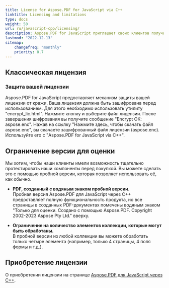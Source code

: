 ```yaml
---
title: License for Aspose.PDF for JavaScript via C++
linktitle: Licensing and limitations
type: docs
weight: 50
url: ru/javascript-cpp/licensing/
description: Aspose.PDF for JavaScript приглашает своих клиентов получить Классическую лицензию и Лицензию с оплатой по факту. А также использовать ограниченную лицензию для более глубокого изучения продукта.
lastmod: "2022-12-13"
sitemap:
    changefreq: "monthly"
    priority: 0.7
---
```

## Классическая лицензия

### Защита вашей лицензии

Aspose.PDF for JavaScript предоставляет механизм защиты вашей лицензии от кражи. Ваша лицензия должна быть зашифрована перед использованием. Для этого необходимо использовать утилиту "encrypt_lic.html". Нажмите кнопку и выберите файл лицензии. После завершения шифрования вы получите сообщение "Encrypt OK: aspose.enc". Нажав на ссылку "Нажмите здесь, чтобы скачать файл aspose.enc", вы скачаете зашифрованный файл лицензии (aspose.enc). Используйте его с "Aspose.PDF for JavaScript via C++".

## Ограничение версии для оценки

Мы хотим, чтобы наши клиенты имели возможность тщательно протестировать наши компоненты перед покупкой.
 Вы можете сделать это с помощью пробной версии, которая позволяет использовать её, как обычно.

- **PDF, созданный с водяным знаком пробной версии.**  
Пробная версия Aspose.PDF для JavaScript через C++ предоставляет полную функциональность продукта, но все страницы в созданных PDF-документах помечены водяным знаком "Только для оценки. Создано с помощью Aspose.PDF. Copyright 2002-2023 Aspose Pty Ltd." вверху.

- **Ограничение на количество элементов коллекции, которые могут быть обработаны.**  
В пробной версии из любой коллекции вы можете обработать только четыре элемента (например, только 4 страницы, 4 поля формы и т.д.).

## Приобретение лицензии

О приобретении лицензии на странице [Aspose.PDF для JavaScript через C++](https://products.aspose.com/pdf/javascript-cpp/).